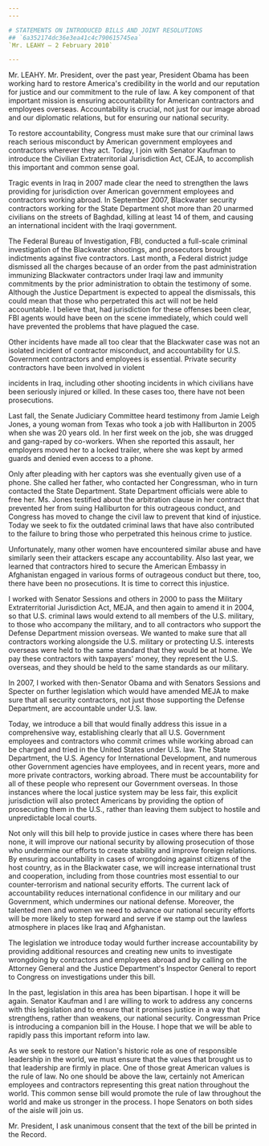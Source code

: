 ```yaml
---
---

# STATEMENTS ON INTRODUCED BILLS AND JOINT RESOLUTIONS
## `6a352174dc36e3ea41c4c790615745ea`
`Mr. LEAHY — 2 February 2010`

---
```



Mr. LEAHY. Mr. President, over the past year, President Obama has 
been working hard to restore America's credibility in the world and our 
reputation for justice and our commitment to the rule of law. A key 
component of that important mission is ensuring accountability for 
American contractors and employees overseas. Accountability is crucial, 
not just for our image abroad and our diplomatic relations, but for 
ensuring our national security.

To restore accountability, Congress must make sure that our criminal 
laws reach serious misconduct by American government employees and 
contractors wherever they act. Today, I join with Senator Kaufman to 
introduce the Civilian Extraterritorial Jurisdiction Act, CEJA, to 
accomplish this important and common sense goal.

Tragic events in Iraq in 2007 made clear the need to strengthen the 
laws providing for jurisdiction over American government employees and 
contractors working abroad. In September 2007, Blackwater security 
contractors working for the State Department shot more than 20 unarmed 
civilians on the streets of Baghdad, killing at least 14 of them, and 
causing an international incident with the Iraqi government.

The Federal Bureau of Investigation, FBI, conducted a full-scale 
criminal investigation of the Blackwater shootings, and prosecutors 
brought indictments against five contractors. Last month, a Federal 
district judge dismissed all the charges because of an order from the 
past administration immunizing Blackwater contractors under Iraqi law 
and immunity commitments by the prior administration to obtain the 
testimony of some. Although the Justice Department is expected to 
appeal the dismissals, this could mean that those who perpetrated this 
act will not be held accountable. I believe that, had jurisdiction for 
these offenses been clear, FBI agents would have been on the scene 
immediately, which could well have prevented the problems that have 
plagued the case.

Other incidents have made all too clear that the Blackwater case was 
not an isolated incident of contractor misconduct, and accountability 
for U.S. Government contractors and employees is essential. Private 
security contractors have been involved in violent


incidents in Iraq, including other shooting incidents in which 
civilians have been seriously injured or killed. In these cases too, 
there have not been prosecutions.

Last fall, the Senate Judiciary Committee heard testimony from Jamie 
Leigh Jones, a young woman from Texas who took a job with Halliburton 
in 2005 when she was 20 years old. In her first week on the job, she 
was drugged and gang-raped by co-workers. When she reported this 
assault, her employers moved her to a locked trailer, where she was 
kept by armed guards and denied even access to a phone.

Only after pleading with her captors was she eventually given use of 
a phone. She called her father, who contacted her Congressman, who in 
turn contacted the State Department. State Department officials were 
able to free her. Ms. Jones testified about the arbitration clause in 
her contract that prevented her from suing Halliburton for this 
outrageous conduct, and Congress has moved to change the civil law to 
prevent that kind of injustice. Today we seek to fix the outdated 
criminal laws that have also contributed to the failure to bring those 
who perpetrated this heinous crime to justice.

Unfortunately, many other women have encountered similar abuse and 
have similarly seen their attackers escape any accountability. Also 
last year, we learned that contractors hired to secure the American 
Embassy in Afghanistan engaged in various forms of outrageous conduct 
but there, too, there have been no prosecutions. It is time to correct 
this injustice.

I worked with Senator Sessions and others in 2000 to pass the 
Military Extraterritorial Jurisdiction Act, MEJA, and then again to 
amend it in 2004, so that U.S. criminal laws would extend to all 
members of the U.S. military, to those who accompany the military, and 
to all contractors who support the Defense Department mission overseas. 
We wanted to make sure that all contractors working alongside the U.S. 
military or protecting U.S. interests overseas were held to the same 
standard that they would be at home. We pay these contractors with 
taxpayers' money, they represent the U.S. overseas, and they should be 
held to the same standards as our military.

In 2007, I worked with then-Senator Obama and with Senators Sessions 
and Specter on further legislation which would have amended MEJA to 
make sure that all security contractors, not just those supporting the 
Defense Department, are accountable under U.S. law.

Today, we introduce a bill that would finally address this issue in a 
comprehensive way, establishing clearly that all U.S. Government 
employees and contractors who commit crimes while working abroad can be 
charged and tried in the United States under U.S. law. The State 
Department, the U.S. Agency for International Development, and numerous 
other Government agencies have employees, and in recent years, more and 
more private contractors, working abroad. There must be accountability 
for all of these people who represent our Government overseas. In those 
instances where the local justice system may be less fair, this 
explicit jurisdiction will also protect Americans by providing the 
option of prosecuting them in the U.S., rather than leaving them 
subject to hostile and unpredictable local courts.

Not only will this bill help to provide justice in cases where there 
has been none, it will improve our national security by allowing 
prosecution of those who undermine our efforts to create stability and 
improve foreign relations. By ensuring accountability in cases of 
wrongdoing against citizens of the host country, as in the Blackwater 
case, we will increase international trust and cooperation, including 
from those countries most essential to our counter-terrorism and 
national security efforts. The current lack of accountability reduces 
international confidence in our military and our Government, which 
undermines our national defense. Moreover, the talented men and women 
we need to advance our national security efforts will be more likely to 
step forward and serve if we stamp out the lawless atmosphere in places 
like Iraq and Afghanistan.

The legislation we introduce today would further increase 
accountability by providing additional resources and creating new units 
to investigate wrongdoing by contractors and employees abroad and by 
calling on the Attorney General and the Justice Department's Inspector 
General to report to Congress on investigations under this bill.

In the past, legislation in this area has been bipartisan. I hope it 
will be again. Senator Kaufman and I are willing to work to address any 
concerns with this legislation and to ensure that it promises justice 
in a way that strengthens, rather than weakens, our national security. 
Congressman Price is introducing a companion bill in the House. I hope 
that we will be able to rapidly pass this important reform into law.

As we seek to restore our Nation's historic role as one of 
responsible leadership in the world, we must ensure that the values 
that brought us to that leadership are firmly in place. One of those 
great American values is the rule of law. No one should be above the 
law, certainly not American employees and contractors representing this 
great nation throughout the world. This common sense bill would promote 
the rule of law throughout the world and make us stronger in the 
process. I hope Senators on both sides of the aisle will join us.

Mr. President, I ask unanimous consent that the text of the bill be 
printed in the Record.